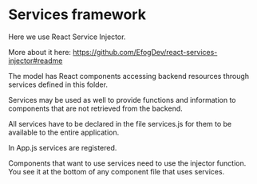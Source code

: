 # Services framework

Here we use React Service Injector.

More about it here:
https://github.com/EfogDev/react-services-injector#readme

The model has React components accessing backend resources through
services defined in this folder.

Services may be used as well to provide functions and information
to components that are not retrieved from the backend.

All services have to be declared in the file services.js for them
to be available to the entire application.

In App.js services are registered.

Components that want to use services need to use the injector function.
You see it at the bottom of any component file that uses services.

